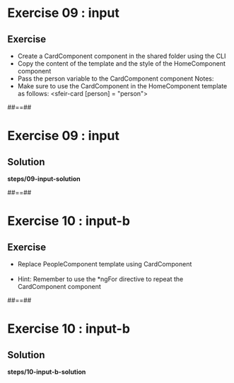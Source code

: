 <!-- .slide: class="exercice" -->

# Exercise 09 : input

## Exercise<br>

-   Create a CardComponent component in the shared folder using the CLI
-   Copy the content of the template and the style of the HomeComponent component
-   Pass the person variable to the CardComponent component
    Notes:
-   Make sure to use the CardComponent in the HomeComponent template as follows: <sfeir-card [person] = "person"> </sfeir-card>

##==##

<!-- .slide: class="exercice full-center" -->

# Exercise 09 : input

## Solution

<b>steps/09-input-solution</b>

##==##

<!-- .slide: class="exercice" -->

# Exercise 10 : input-b

## Exercise<br>

-   Replace PeopleComponent template using CardComponent <br> <br>
-   Hint: Remember to use the \*ngFor directive to repeat the CardComponent component

##==##

<!-- .slide: class="exercice full-center" -->

# Exercise 10 : input-b

## Solution

<b>steps/10-input-b-solution</b>
